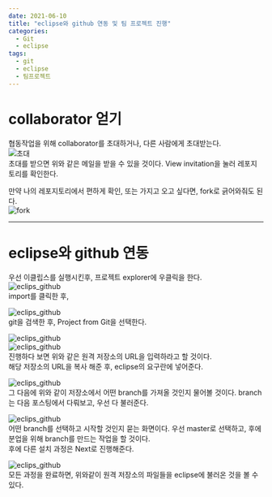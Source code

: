 ```yaml
---
date: 2021-06-10
title: "eclipse와 github 연동 및 팀 프로젝트 진행"
categories:
  - Git
  - eclipse
tags:
  - git
  - eclipse
  - 팀프로젝트
---
```


# collaborator 얻기

협동작업을 위해 collaborator를 초대하거나, 다른 사람에게 초대받는다.  
![초대](https://rnrudxo2872.github.io/assets/images/github/invit_github.png)  
초대를 받으면 위와 같은 메일을 받을 수 있을 것이다. View invitation을 눌러 레포지토리를 확인한다.

만약 나의 레포지토리에서 편하게 확인, 또는 가지고 오고 싶다면, fork로 긁어와줘도 된다.  
![fork](https://rnrudxo2872.github.io/assets/images/github/git_hub_fork.png)

---

# eclipse와 github 연동

우선 이클립스를 실행시킨후, 프로젝트 explorer에 우클릭을 한다.  
![eclips_github](https://rnrudxo2872.github.io/assets/images/github/github_eclipse_1.png)  
import를 클릭한 후,

![eclips_github](https://rnrudxo2872.github.io/assets/images/github/github_eclipse_2.png)  
git을 검색한 후, Project from Git을 선택한다.

![eclips_github](https://rnrudxo2872.github.io/assets/images/github/github_eclipse_3.png)  
![eclips_github](https://rnrudxo2872.github.io/assets/images/github/github_eclipse_4.png)  
진행하다 보면 위와 같은 원격 저장소의 URL을 입력하라고 할 것이다.  
해당 저장소의 URL을 복사 해준 후, eclipse의 요구란에 넣어준다.

![eclips_github](https://rnrudxo2872.github.io/assets/images/github/github_eclipse_5.png)  
그 다음에 위와 같이 저장소에서 어떤 branch를 가져올 것인지 물어볼 것이다. branch는 다음 포스팅에서 다뤄보고, 우선 다 불러준다.

![eclips_github](https://rnrudxo2872.github.io/assets/images/github/github_eclipse_6.png)  
어떤 branch를 선택하고 시작할 것인지 묻는 화면이다. 우선 master로 선택하고, 후에 분업을 위해 branch를 만드는 작업을 할 것이다.  
후에 다른 설치 과정은 Next로 진행해준다.

![eclips_github](https://rnrudxo2872.github.io/assets/images/github/github_eclipse_7.png)  
모든 과정을 완료하면, 위와같이 원격 저장소의 파일들을 eclipse에 불러온 것을 볼 수 있다.
